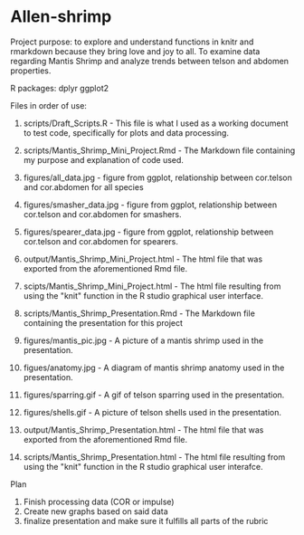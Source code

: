 # Allen-shrimp
Project purpose: to explore and understand functions in knitr and rmarkdown because they bring love and joy to all. To examine data regarding Mantis Shrimp and analyze trends between telson and abdomen properties. 

R packages: 
dplyr
ggplot2

Files in order of use: 
1. scripts/Draft_Scripts.R - This file is what I used as a working document to test code, specifically for plots and data processing.

2. scripts/Mantis_Shrimp_Mini_Project.Rmd - The Markdown file containing my purpose and explanation of code used. 

3. figures/all_data.jpg - figure from ggplot, relationship between cor.telson and cor.abdomen for all species

4. figures/smasher_data.jpg - figure from ggplot, relationship between cor.telson and cor.abdomen for smashers.

5. figures/spearer_data.jpg - figure from ggplot, relationship between cor.telson and cor.abdomen for spearers.

6. output/Mantis_Shrimp_Mini_Project.html - The html file that was exported from the aforementioned Rmd file.

7. scipts/Mantis_Shrimp_Mini_Project.html - The html file resulting from using the "knit" function in the R studio graphical user interface. 

8. scripts/Mantis_Shrimp_Presentation.Rmd - The Markdown file containing the presentation for this project

9. figures/mantis_pic.jpg - A picture of a mantis shrimp used in the presentation.

10. figues/anatomy.jpg - A diagram of mantis shrimp anatomy used in the presentation.

11. figures/sparring.gif - A gif of telson sparring used in the presentation.

12. figures/shells.gif - A picture of telson shells used in the presentation.

13. output/Mantis_Shrimp_Presentation.html - The html file that was exported from the aforementioned Rmd file. 

14. scripts/Mantis_Shrimp_Presentation.html - The html file resulting from using the "knit" function in the R studio graphical user interafce. 

Plan
1. Finish processing data (COR or impulse)
2. Create new graphs based on said data
3. finalize presentation and make sure it fulfills all parts of the rubric 